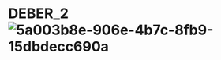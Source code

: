 # DEBER_2![5a003b8e-906e-4b7c-8fb9-15dbdecc690a](https://github.com/JosephEspinoza99/DEBER_2/assets/135384637/d97e87e8-f7ed-46e2-bbc2-9dd1061af19f)
